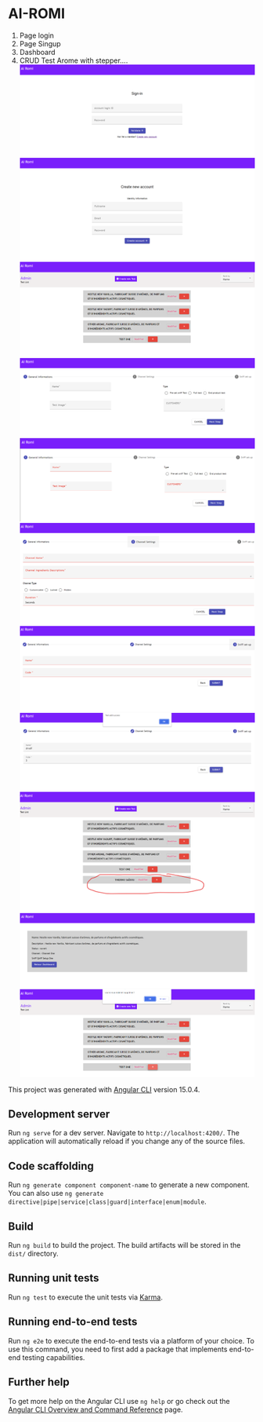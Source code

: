 # AI-ROMI
1. Page login
2. Page Singup
3. Dashboard
4. CRUD Test Arome with stepper....
![Page login](./src/assets/img/login.png)
![Page signup](./src/assets/img/signup.png)
![Dashboard](./src/assets/img/dashboard.png)
![details test](./src/assets/img/add-test1.png)
![add Test](./src/assets/img/add-test2.png)
![add Test](./src/assets/img/add-test3.png)
![add Test](./src/assets/img/add-test4.png)
![add Test](./src/assets/img/add-sucess.png)
![add Test](./src/assets/img/list-add.png)
![Vue add test](./src/assets/img/details.png)
![Delete Test](./src/assets/img/delete.png)

This project was generated with [Angular CLI](https://github.com/angular/angular-cli) version 15.0.4.

## Development server

Run `ng serve` for a dev server. Navigate to `http://localhost:4200/`. The application will automatically reload if you change any of the source files.

## Code scaffolding

Run `ng generate component component-name` to generate a new component. You can also use `ng generate directive|pipe|service|class|guard|interface|enum|module`.

## Build

Run `ng build` to build the project. The build artifacts will be stored in the `dist/` directory.

## Running unit tests

Run `ng test` to execute the unit tests via [Karma](https://karma-runner.github.io).

## Running end-to-end tests

Run `ng e2e` to execute the end-to-end tests via a platform of your choice. To use this command, you need to first add a package that implements end-to-end testing capabilities.

## Further help

To get more help on the Angular CLI use `ng help` or go check out the [Angular CLI Overview and Command Reference](https://angular.io/cli) page.
